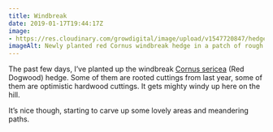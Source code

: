 ```yaml
---
title: Windbreak
date: 2019-01-17T19:44:17Z
image: 
- https://res.cloudinary.com/growdigital/image/upload/v1547720847/hedge-6A5FC031.jpg
imageAlt: Newly planted red Cornus windbreak hedge in a patch of rough grass
---
```


The past few days, I’ve planted up the windbreak [Cornus sericea](https://pfaf.org/user/plant.aspx?latinname=Cornus+sericea) (Red Dogwood) hedge. Some of them are rooted cuttings from last year, some of them are optimistic hardwood cuttings. It gets mighty windy up here on the hill.

It’s nice though, starting to carve up some lovely areas and meandering paths.

